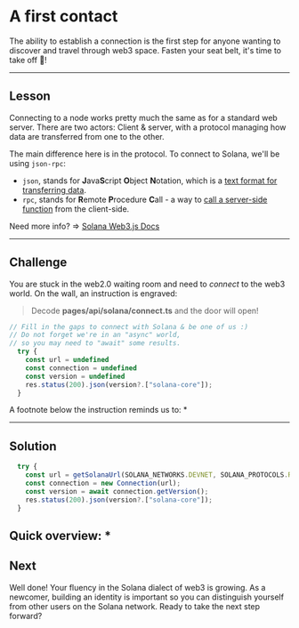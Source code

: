 # A first contact

The ability to establish a connection is the first step for anyone wanting to discover and travel through web3 space. Fasten your seat belt, it's time to take off 🚀!

------------------------

## Lesson

Connecting to a node works pretty much the same as for a standard web server. There are two actors: Client & server, with a protocol managing how data are transferred from one to the other.

The main difference here is in the protocol. To connect to Solana, we'll be using `json-rpc`: 
* `json`, stands for **J**ava**S**cript **O**bject **N**otation, which is a [text format for transferring data](https://www.w3schools.com/js/js_json_intro.asp).
* `rpc`, stands for **R**emote **P**rocedure **C**all - a way to [call a server-side function](https://en.wikipedia.org/wiki/Remote_procedure_call) from the client-side.


Need more info? => [Solana Web3.js Docs](https://solana-labs.github.io/solana-web3.js/)

------------------------

## Challenge

You are stuck in the web2.0 waiting room and need to *connect* to the web3 world. On the wall, an instruction is engraved:   
> Decode **pages/api/solana/connect.ts** and the door will open!

```typescript
// Fill in the gaps to connect with Solana & be one of us :)
// Do not forget we're in an "async" world,
// so you may need to "await" some results.
  try {
    const url = undefined
    const connection = undefined
    const version = undefined
    res.status(200).json(version?.["solana-core"]);
  } 
```

A footnote below the instruction reminds us to: 
* 

------------------------

## Solution

```typescript
  try {
    const url = getSolanaUrl(SOLANA_NETWORKS.DEVNET, SOLANA_PROTOCOLS.RPC);
    const connection = new Connection(url);
    const version = await connection.getVersion();
    res.status(200).json(version?.["solana-core"]);
  } 
```

Quick overview:
* 
------------------------

## Next

Well done! Your fluency in the Solana dialect of web3 is growing. As a newcomer, building an identity is important so you can distinguish yourself from other users on the Solana network. Ready to take the next step forward?
